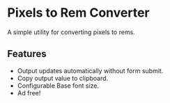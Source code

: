 # Pixels to Rem Converter
A simple utility for converting pixels to rems. 

## Features
* Output updates automatically without form submit.
* Copy output value to clipboard.
* Configurable Base font size.
* Ad free!
